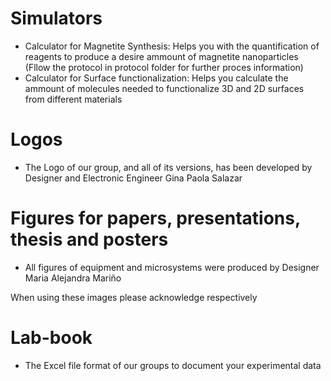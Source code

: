 # Simulators
- Calculator for Magnetite Synthesis: Helps you with the quantification of reagents to produce a desire ammount of magnetite nanoparticles (Fllow the protocol in protocol folder for further proces information)
- Calculator for Surface functionalization: Helps you calculate the ammount of molecules needed to functionalize 3D and 2D surfaces from different materials

# Logos
- The Logo of our group, and all of its versions, has been developed by Designer and Electronic Engineer Gina Paola Salazar

# Figures for papers, presentations, thesis and posters
- All figures of equipment and microsystems were produced by Designer Maria Alejandra Mariño 

When using these images please acknowledge respectively

# Lab-book
- The Excel file format of our groups to document your experimental data
